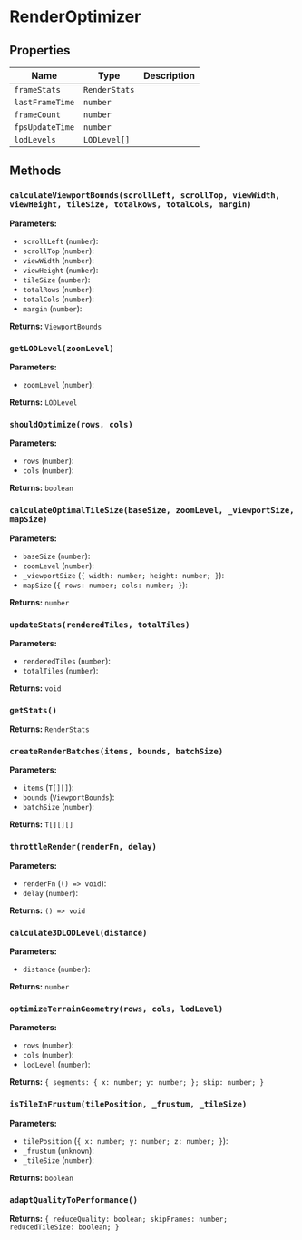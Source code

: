 # RenderOptimizer

## Properties

| Name | Type | Description |
|------|------|-------------|
| `frameStats` | `RenderStats` |  |
| `lastFrameTime` | `number` |  |
| `frameCount` | `number` |  |
| `fpsUpdateTime` | `number` |  |
| `lodLevels` | `LODLevel[]` |  |

## Methods

### `calculateViewportBounds(scrollLeft, scrollTop, viewWidth, viewHeight, tileSize, totalRows, totalCols, margin)`

**Parameters:**

- `scrollLeft` (`number`): 
- `scrollTop` (`number`): 
- `viewWidth` (`number`): 
- `viewHeight` (`number`): 
- `tileSize` (`number`): 
- `totalRows` (`number`): 
- `totalCols` (`number`): 
- `margin` (`number`): 

**Returns:** `ViewportBounds`

### `getLODLevel(zoomLevel)`

**Parameters:**

- `zoomLevel` (`number`): 

**Returns:** `LODLevel`

### `shouldOptimize(rows, cols)`

**Parameters:**

- `rows` (`number`): 
- `cols` (`number`): 

**Returns:** `boolean`

### `calculateOptimalTileSize(baseSize, zoomLevel, _viewportSize, mapSize)`

**Parameters:**

- `baseSize` (`number`): 
- `zoomLevel` (`number`): 
- `_viewportSize` (`{ width: number; height: number; }`): 
- `mapSize` (`{ rows: number; cols: number; }`): 

**Returns:** `number`

### `updateStats(renderedTiles, totalTiles)`

**Parameters:**

- `renderedTiles` (`number`): 
- `totalTiles` (`number`): 

**Returns:** `void`

### `getStats()`

**Returns:** `RenderStats`

### `createRenderBatches(items, bounds, batchSize)`

**Parameters:**

- `items` (`T[][]`): 
- `bounds` (`ViewportBounds`): 
- `batchSize` (`number`): 

**Returns:** `T[][][]`

### `throttleRender(renderFn, delay)`

**Parameters:**

- `renderFn` (`() => void`): 
- `delay` (`number`): 

**Returns:** `() => void`

### `calculate3DLODLevel(distance)`

**Parameters:**

- `distance` (`number`): 

**Returns:** `number`

### `optimizeTerrainGeometry(rows, cols, lodLevel)`

**Parameters:**

- `rows` (`number`): 
- `cols` (`number`): 
- `lodLevel` (`number`): 

**Returns:** `{ segments: { x: number; y: number; }; skip: number; }`

### `isTileInFrustum(tilePosition, _frustum, _tileSize)`

**Parameters:**

- `tilePosition` (`{ x: number; y: number; z: number; }`): 
- `_frustum` (`unknown`): 
- `_tileSize` (`number`): 

**Returns:** `boolean`

### `adaptQualityToPerformance()`

**Returns:** `{ reduceQuality: boolean; skipFrames: number; reducedTileSize: boolean; }`

